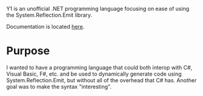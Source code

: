Y1 is an unofficial .NET programming language focusing on ease of using the System.Reflection.Emit library.

Documentation is located [here](DOCUMENTATION.md).
# Purpose
I wanted to have a programming language that could both interop with C#, Visual Basic, F#, etc. and be used to dynamically generate code using System.Reflection.Emit, but without all of the overhead that C# has. Another goal was to make the syntax "interesting".
